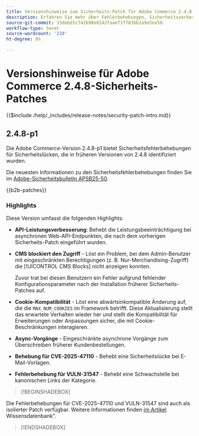 ```yaml
---
title: Versionshinweise zum Sicherheits-Patch für Adobe Commerce 2.4.8
description: Erfahren Sie mehr über Fehlerbehebungen, Sicherheitsverbesserungen und andere sicherheitsbezogene Updates in den Sicherheits-Patch-Versionen für Adobe Commerce 2.4.7.
source-git-commit: 33debd1c742698e8242faaef1ff83bb2a9e5ee58
workflow-type: tm+mt
source-wordcount: '228'
ht-degree: 0%

---
```



# Versionshinweise für Adobe Commerce 2.4.8-Sicherheits-Patches

{{$include /help/_includes/release-notes/security-patch-intro.md}}

## 2.4.8-p1

Die Adobe Commerce-Version 2.4.8-p1 bietet Sicherheitsfehlerbehebungen für Sicherheitslücken, die in früheren Versionen von 2.4.8 identifiziert wurden.

Die neuesten Informationen zu den Sicherheitsfehlerbehebungen finden Sie im [Adobe-Sicherheitsbulletin APSB25-50](https://helpx.adobe.com/security/products/magento/apsb25-50.html).

{{b2b-patches}}

### Highlights

Diese Version umfasst die folgenden Highlights:

* **API-Leistungsverbesserung**: Behebt die Leistungsbeeinträchtigung bei asynchronen Web-API-Endpunkten, die nach dem vorherigen Sicherheits-Patch eingeführt wurden.<!-- AC-14078 -->

* **CMS blockiert den Zugriff** - Löst ein Problem, bei dem Admin-Benutzer mit eingeschränkten Berechtigungen (z. B. Nur-Merchandising-Zugriff) die [!UICONTROL CMS Blocks] nicht anzeigen konnten.

  Zuvor trat bei diesen Benutzern ein Fehler aufgrund fehlender Konfigurationsparameter nach der Installation früherer Sicherheits-Patches auf.<!-- AC-14087 -->

* **Cookie-Kompatibilität** - Löst eine abwärtsinkompatible Änderung auf, die die `MAX_NUM_COOKIES` im Framework betrifft. Diese Aktualisierung stellt das erwartete Verhalten wieder her und stellt die Kompatibilität für Erweiterungen oder Anpassungen sicher, die mit Cookie-Beschränkungen interagieren.<!-- AC-14475 -->

* **Async-Vorgänge** - Eingeschränkte asynchrone Vorgänge zum Überschreiben früherer Kundenbestellungen.<!-- AC-13917 -->

* **Behebung für CVE-2025-47110** - Behebt eine Sicherheitslücke bei E-Mail-Vorlagen.<!-- AC-14695 -->

* **Fehlerbehebung für VULN-31547** - Behebt eine Schwachstelle bei kanonischen Links der Kategorie.<!-- AC-14713 -->

>[!BEGINSHADEBOX]

Die Fehlerbehebungen für CVE-2025-47110 und VULN-31547 sind auch als isolierter Patch verfügbar. Weitere Informationen finden [ im Artikel ](https://experienceleague.adobe.com/en/docs/commerce-knowledge-base/kb/troubleshooting/known-issues-patches-attached/security-update-available-for-adobe-commerce-apsb25-50)Wissensdatenbank“.

>[!ENDSHADEBOX]
